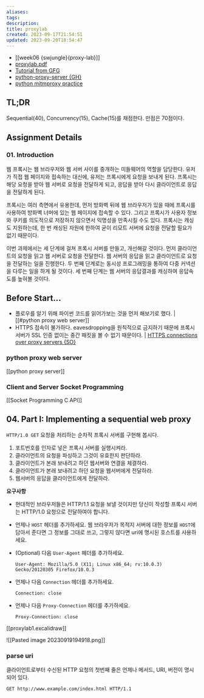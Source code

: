 ```yaml
---
aliases: 
tags: 
description:
title: proxylab
created: 2023-09-17T21:54:51
updated: 2023-09-20T18:54:47
---
```

- [[week06 {swjungle}{proxy-lab}]]
- [proxylab.pdf](http://csapp.cs.cmu.edu/3e/proxylab.pdf)
- [Tutorial from GFG](https://www.geeksforgeeks.org/creating-a-proxy-webserver-in-python-set-1/)
- [python-proxy-server {GH}](https://github.com/anapeksha/python-proxy-server/blob/main/src/server.py)
- [python mitmproxy practice](https://thepythoncode.com/article/writing-http-proxy-in-python-with-mitmproxy)

## TL;DR

Sequential(40), Concurrency(15), Cache(15)를 채점한다. 만점은 70점이다.

## Assignment Details

### 01. Introduction

웹 프록시는 웹 브라우저와 웹 서버 사이를 중개하는 미들웨어의 역할을 담당한다. 유저가 직접 웹 페이지와 접속하는 대신에, 유저는 프록시에게 요청을 보내게 된다. 프록시는 해당 요청을 받아 웹 서버로 요청을 전달하게 되고, 응답을 받아 다시 클라이언트로 응답을 전달하게 된다.

프록시는 여러 측면에서 유용한데, 먼저 방화벽 뒤에 웹 브라우저가 있을 때에 프록시를 사용하여 방화벽 너머에 있는 웹 페이지에 접속할 수 있다. 그리고 프록시가 사용자 정보와 쿠키를 의도적으로 저장하지 않으면서 익명성을 만족시킬 수도 있다. 프록시는 캐싱도 지원하는데, 한 번 캐싱된 자원에 한하여 굳이 리모트 서버에 요청을 전달할 필요가 없기 때문이다.

이번 과제에서는 세 단계에 걸쳐 프록시 서버를 만들고, 개선해갈 것이다. 먼저 클라이언트의 요청을 읽고 웹 서버로 요청을 전달한다. 웹 서버의 응답을 읽고 클라이언트로 요청을 전달하는 일을 진행한다. 두 번째 단계로는 동시성 프로그래밍을 통하여 다중 커넥션을 다루는 일을 하게 될 것이다. 세 번째 단계는 웹 서버의 응답결과를 캐싱하여 응답속도를 높혀볼 것이다.

## Before Start...

- 플로우를 알기 위해 파이썬 코드를 읽어가보는 것을 먼저 해보기로 했다. | [[#python proxy web server]]
- HTTPS 접속이 불가하다. eavesdropping을 원칙적으로 금지하기 때문에 프록시 서버가 SSL 인증 없이는 중간 패킷을 볼 수 없기 때문이다. | [HTTPS connections over proxy servers {SO}](https://stackoverflow.com/questions/516323/https-connections-over-proxy-servers)

### python proxy web server

[[python proxy server]]

### Client and Server Socket Programming

[[Socket Programming C API]]

## 04. Part I: Implementing a sequential web proxy

`HTTP/1.0 GET` 요청을 처리하는 순차적 프록시 서버를 구현해 봅시다. 

1. 포트번호를 인자로 넣은 프록시 서버를 실행시켜라.
2. 클라이언트의 요청을 파싱하고 그것이 유효한지 판단하라.
3. 클라이언트가 본래 보내려고 하던 웹서버와 연결을 체결하라.
4. 클라이언트가 본래 보내려고 하던 요청을 웹서버에게 전달하라.
5. 웹서버의 응답을 클라이언트에게 전달하라.

**요구사항**

- 현대적인 브라우저들은 HTTP/1.1 요청을 보낼 것이지만 당신이 작성할 프록시 서버는 HTTP/1.0 요청으로 전달하여야 합니다.
- 언제나 `HOST` 헤더를 추가하세요. 웹 브라우저가 목적지 서버에 대한 정보를 `HOST`에 담아서 준다면 그 정보를 그대로 쓰고, 그렇지 않다면 uri에 명시된 호스트를 사용하세요.
- (Optional) 다음 `User-Agent` 헤더를 추가하세요.

	```
	User-Agent: Mozilla/5.0 (X11; Linux x86_64; rv:10.0.3) Gecko/20120305 Firefox/10.0.3
	```

- 언제나 다음 `Connection` 헤더를 추가하세요.

	```
	Connection: close
	```

- 언제나 다음 `Proxy-Connection` 헤더를 추가하세요.

	```
	Proxy-Connection: close
	```

[[proxylab1.excalidraw]]

![[Pasted image 20230919194918.png]]

### parse uri

클라이언트로부터 수신된 HTTP 요청의 첫번째 줄은 언제나 메서드, URI, 버전이 명시되어 있다.

```
GET http://www.example.com/index.html HTTP/1.1
```
